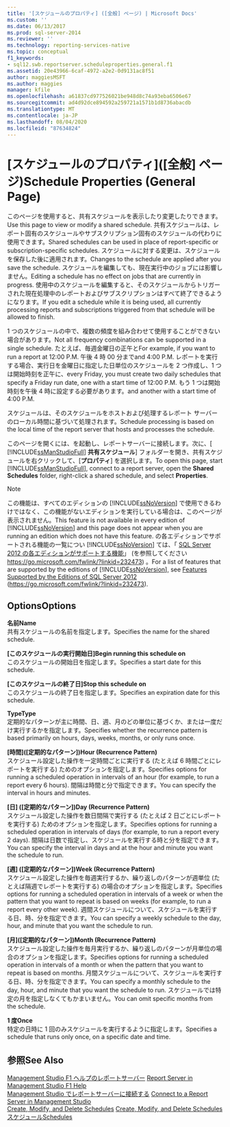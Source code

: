 ```yaml
---
title: '[スケジュールのプロパティ] ([全般] ページ) | Microsoft Docs'
ms.custom: ''
ms.date: 06/13/2017
ms.prod: sql-server-2014
ms.reviewer: ''
ms.technology: reporting-services-native
ms.topic: conceptual
f1_keywords:
- sql12.swb.reportserver.scheduleproperties.general.f1
ms.assetid: 20e43966-6caf-4972-a2e2-0d9131ac8f51
author: maggiesMSFT
ms.author: maggies
manager: kfile
ms.openlocfilehash: a61837cd977526021be948d8c74a93eba6506e67
ms.sourcegitcommit: ad4d92dce894592a259721a1571b1d8736abacdb
ms.translationtype: MT
ms.contentlocale: ja-JP
ms.lasthandoff: 08/04/2020
ms.locfileid: "87634824"
---
```

# <a name="schedule-properties-general-page"></a><span data-ttu-id="23a58-102">[スケジュールのプロパティ]\([全般] ページ)</span><span class="sxs-lookup"><span data-stu-id="23a58-102">Schedule Properties (General Page)</span></span>
  <span data-ttu-id="23a58-103">このページを使用すると、共有スケジュールを表示したり変更したりできます。</span><span class="sxs-lookup"><span data-stu-id="23a58-103">Use this page to view or modify a shared schedule.</span></span> <span data-ttu-id="23a58-104">共有スケジュールは、レポート固有のスケジュールやサブスクリプション固有のスケジュールの代わりに使用できます。</span><span class="sxs-lookup"><span data-stu-id="23a58-104">Shared schedules can be used in place of report-specific or subscription-specific schedules.</span></span> <span data-ttu-id="23a58-105">スケジュールに対する変更は、スケジュールを保存した後に適用されます。</span><span class="sxs-lookup"><span data-stu-id="23a58-105">Changes to the schedule are applied after you save the schedule.</span></span> <span data-ttu-id="23a58-106">スケジュールを編集しても、現在実行中のジョブには影響しません。</span><span class="sxs-lookup"><span data-stu-id="23a58-106">Editing a schedule has no effect on jobs that are currently in progress.</span></span> <span data-ttu-id="23a58-107">使用中のスケジュールを編集すると、そのスケジュールからトリガーされた現在処理中のレポートおよびサブスクリプションはすべて終了できるようになります。</span><span class="sxs-lookup"><span data-stu-id="23a58-107">If you edit a schedule while it is being used, all currently processing reports and subscriptions triggered from that schedule will be allowed to finish.</span></span>  
  
 <span data-ttu-id="23a58-108">1 つのスケジュールの中で、複数の頻度を組み合わせて使用することができない場合があります。</span><span class="sxs-lookup"><span data-stu-id="23a58-108">Not all frequency combinations can be supported in a single schedule.</span></span> <span data-ttu-id="23a58-109">たとえば、毎週金曜日の正午と</span><span class="sxs-lookup"><span data-stu-id="23a58-109">For example, if you want to run a report at 12:00 P.M.</span></span> <span data-ttu-id="23a58-110">午後 4 時 00 分まで</span><span class="sxs-lookup"><span data-stu-id="23a58-110">and 4:00 P.M.</span></span> <span data-ttu-id="23a58-111">レポートを実行する場合、実行日を金曜日に指定した日単位のスケジュールを 2 つ作成し、1 つは開始時刻を正午に、</span><span class="sxs-lookup"><span data-stu-id="23a58-111">every Friday, you must create two daily schedules that specify a Friday run date, one with a start time of 12:00 P.M.</span></span> <span data-ttu-id="23a58-112">もう 1 つは開始時刻を午後 4 時に設定する必要があります。</span><span class="sxs-lookup"><span data-stu-id="23a58-112">and another with a start time of 4:00 P.M.</span></span>  
  
 <span data-ttu-id="23a58-113">スケジュールは、そのスケジュールをホストおよび処理するレポート サーバーのローカル時間に基づいて処理されます。</span><span class="sxs-lookup"><span data-stu-id="23a58-113">Schedule processing is based on the local time of the report server that hosts and processes the schedule.</span></span>  
  
 <span data-ttu-id="23a58-114">このページを開くには、を起動し、レポートサーバーに接続します。次に、[ [!INCLUDE[ssManStudioFull](../../includes/ssmanstudiofull-md.md)] **共有スケジュール**] フォルダーを開き、共有スケジュールを右クリックして、[**プロパティ**] を選択します。</span><span class="sxs-lookup"><span data-stu-id="23a58-114">To open this page, start [!INCLUDE[ssManStudioFull](../../includes/ssmanstudiofull-md.md)], connect to a report server, open the **Shared Schedules** folder, right-click a shared schedule, and select **Properties**.</span></span>  
  
> [!NOTE]  
>  <span data-ttu-id="23a58-115">この機能は、すべてのエディションの [!INCLUDE[ssNoVersion](../../includes/ssnoversion-md.md)] で使用できるわけではなく、この機能がないエディションを実行している場合は、このページが表示されません。</span><span class="sxs-lookup"><span data-stu-id="23a58-115">This feature is not available in every edition of [!INCLUDE[ssNoVersion](../../includes/ssnoversion-md.md)] and this page does not appear when you are running an edition which does not have this feature.</span></span> <span data-ttu-id="23a58-116">の各エディションでサポートされる機能の一覧につい [!INCLUDE[ssNoVersion](../../includes/ssnoversion-md.md)] ては、「 [SQL Server 2012 の各エディションがサポートする機能](https://go.microsoft.com/fwlink/?linkid=232473)」 (を参照してください https://go.microsoft.com/fwlink/?linkid=232473) 。</span><span class="sxs-lookup"><span data-stu-id="23a58-116">For a list of features that are supported by the editions of [!INCLUDE[ssNoVersion](../../includes/ssnoversion-md.md)], see [Features Supported by the Editions of SQL Server 2012](https://go.microsoft.com/fwlink/?linkid=232473) (https://go.microsoft.com/fwlink/?linkid=232473).</span></span>  
  
## <a name="options"></a><span data-ttu-id="23a58-117">Options</span><span class="sxs-lookup"><span data-stu-id="23a58-117">Options</span></span>  
 <span data-ttu-id="23a58-118">**名前**</span><span class="sxs-lookup"><span data-stu-id="23a58-118">**Name**</span></span>  
 <span data-ttu-id="23a58-119">共有スケジュールの名前を指定します。</span><span class="sxs-lookup"><span data-stu-id="23a58-119">Specifies the name for the shared schedule.</span></span>  
  
 <span data-ttu-id="23a58-120">**[このスケジュールの実行開始日]**</span><span class="sxs-lookup"><span data-stu-id="23a58-120">**Begin running this schedule on**</span></span>  
 <span data-ttu-id="23a58-121">このスケジュールの開始日を指定します。</span><span class="sxs-lookup"><span data-stu-id="23a58-121">Specifies a start date for this schedule.</span></span>  
  
 <span data-ttu-id="23a58-122">**[このスケジュールの終了日]**</span><span class="sxs-lookup"><span data-stu-id="23a58-122">**Stop this schedule on**</span></span>  
 <span data-ttu-id="23a58-123">このスケジュールの終了日を指定します。</span><span class="sxs-lookup"><span data-stu-id="23a58-123">Specifies an expiration date for this schedule.</span></span>  
  
 <span data-ttu-id="23a58-124">**Type**</span><span class="sxs-lookup"><span data-stu-id="23a58-124">**Type**</span></span>  
 <span data-ttu-id="23a58-125">定期的なパターンが主に時間、日、週、月のどの単位に基づくか、または一度だけ実行するかを指定します。</span><span class="sxs-lookup"><span data-stu-id="23a58-125">Specifies whether the recurrence pattern is based primarily on hours, days, weeks, months, or only runs once.</span></span>  
  
 <span data-ttu-id="23a58-126">**[時間]\([定期的なパターン])**</span><span class="sxs-lookup"><span data-stu-id="23a58-126">**Hour (Recurrence Pattern)**</span></span>  
 <span data-ttu-id="23a58-127">スケジュール設定した操作を一定時間ごとに実行する (たとえば 6 時間ごとにレポートを実行する) ためのオプションを指定します。</span><span class="sxs-lookup"><span data-stu-id="23a58-127">Specifies options for running a scheduled operation in intervals of an hour (for example, to run a report every 6 hours).</span></span> <span data-ttu-id="23a58-128">間隔は時間と分で指定できます。</span><span class="sxs-lookup"><span data-stu-id="23a58-128">You can specify the interval in hours and minutes.</span></span>  
  
 <span data-ttu-id="23a58-129">**[日] ([定期的なパターン])**</span><span class="sxs-lookup"><span data-stu-id="23a58-129">**Day (Recurrence Pattern)**</span></span>  
 <span data-ttu-id="23a58-130">スケジュール設定した操作を数日間隔で実行する (たとえば 2 日ごとにレポートを実行する) ためのオプションを指定します。</span><span class="sxs-lookup"><span data-stu-id="23a58-130">Specifies options for running a scheduled operation in intervals of days (for example, to run a report every 2 days).</span></span> <span data-ttu-id="23a58-131">間隔は日数で指定し、スケジュールを実行する時と分を指定できます。</span><span class="sxs-lookup"><span data-stu-id="23a58-131">You can specify the interval in days and at the hour and minute you want the schedule to run.</span></span>  
  
 <span data-ttu-id="23a58-132">**[週] ([定期的なパターン])**</span><span class="sxs-lookup"><span data-stu-id="23a58-132">**Week (Recurrence Pattern)**</span></span>  
 <span data-ttu-id="23a58-133">スケジュール設定した操作を毎週実行するか、繰り返しのパターンが週単位 (たとえば隔週でレポートを実行する) の場合のオプションを指定します。</span><span class="sxs-lookup"><span data-stu-id="23a58-133">Specifies options for running a scheduled operation in intervals of a week or when the pattern that you want to repeat is based on weeks (for example, to run a report every other week).</span></span> <span data-ttu-id="23a58-134">週間スケジュールについて、スケジュールを実行する日、時、分を指定できます。</span><span class="sxs-lookup"><span data-stu-id="23a58-134">You can specify a weekly schedule to the day, hour, and minute that you want the schedule to run.</span></span>  
  
 <span data-ttu-id="23a58-135">**[月]\([定期的なパターン])**</span><span class="sxs-lookup"><span data-stu-id="23a58-135">**Month (Recurrence Pattern)**</span></span>  
 <span data-ttu-id="23a58-136">スケジュール設定した操作を毎月実行するか、繰り返しのパターンが月単位の場合のオプションを指定します。</span><span class="sxs-lookup"><span data-stu-id="23a58-136">Specifies options for running a scheduled operation in intervals of a month or when the pattern that you want to repeat is based on months.</span></span> <span data-ttu-id="23a58-137">月間スケジュールについて、スケジュールを実行する日、時、分を指定できます。</span><span class="sxs-lookup"><span data-stu-id="23a58-137">You can specify a monthly schedule to the day, hour, and minute that you want the schedule to run.</span></span> <span data-ttu-id="23a58-138">スケジュールでは特定の月を指定しなくてもかまいません。</span><span class="sxs-lookup"><span data-stu-id="23a58-138">You can omit specific months from the schedule.</span></span>  
  
 <span data-ttu-id="23a58-139">**1 度**</span><span class="sxs-lookup"><span data-stu-id="23a58-139">**Once**</span></span>  
 <span data-ttu-id="23a58-140">特定の日時に 1 回のみスケジュールを実行するように指定します。</span><span class="sxs-lookup"><span data-stu-id="23a58-140">Specifies a schedule that runs only once, on a specific date and time.</span></span>  
  
## <a name="see-also"></a><span data-ttu-id="23a58-141">参照</span><span class="sxs-lookup"><span data-stu-id="23a58-141">See Also</span></span>  
 <span data-ttu-id="23a58-142">[Management Studio F1 ヘルプのレポートサーバー](report-server-in-management-studio-f1-help.md) </span><span class="sxs-lookup"><span data-stu-id="23a58-142">[Report Server in Management Studio F1 Help](report-server-in-management-studio-f1-help.md) </span></span>  
 <span data-ttu-id="23a58-143">[Management Studio でレポートサーバーに接続する](connect-to-a-report-server-in-management-studio.md) </span><span class="sxs-lookup"><span data-stu-id="23a58-143">[Connect to a Report Server in Management Studio](connect-to-a-report-server-in-management-studio.md) </span></span>  
 <span data-ttu-id="23a58-144">[Create, Modify, and Delete Schedules](../subscriptions/create-modify-and-delete-schedules.md) </span><span class="sxs-lookup"><span data-stu-id="23a58-144">[Create, Modify, and Delete Schedules](../subscriptions/create-modify-and-delete-schedules.md) </span></span>  
 [<span data-ttu-id="23a58-145">スケジュール</span><span class="sxs-lookup"><span data-stu-id="23a58-145">Schedules</span></span>](../subscriptions/schedules.md)  
  
  
